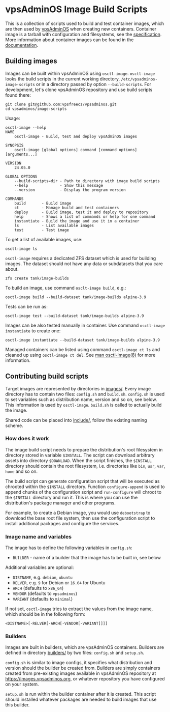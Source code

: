 vpsAdminOS Image Build Scripts
==============================

This is a collection of scripts used to build and test container images, which
are then used by [vpsAdminOS](http://vpsadminos.org) when creating new containers.
Container image is a tarball with configuration and filesystems, see the
[specification](https://vpsadminos.org/specifications/container-image/). More
information about container images can be found in the
[documentation](https://vpsadminos.org/container-images/usage/).

## Building images
Images can be built within vpsAdminOS using `osctl-image`. `osctl-image` looks
the build scripts in the current working directory, `/etc/vpsadminos-image-scripts`
or in a directory passed by option `--build-scripts`. For development, let's
clone vpsAdminOS repository and use build scripts found there:

```shell
git clone git@github.com:vpsfreecz/vpsadminos.git
cd vpsadminos/image-scripts
```

Usage:

```shell
osctl-image --help
NAME
    osctl-image - Build, test and deploy vpsAdminOS images

SYNOPSIS
    osctl-image [global options] command [command options] [arguments...]

VERSION
    24.05.0

GLOBAL OPTIONS
    --build-scripts=dir - Path to directory with image build scripts
    --help              - Show this message
    --version           - Display the program version

COMMANDS
    build       - Build image
    ct          - Manage build and test containers
    deploy      - Build image, test it and deploy to repository
    help        - Shows a list of commands or help for one command
    instantiate - Build the image and use it in a container
    ls          - List available images
    test        - Test image
```

To get a list of available images, use:

```shell
osctl-image ls
```

`osctl-image` requires a dedicated ZFS dataset which is used for building
images. The dataset should not have any data or subdatasets that you care about.

```shell
zfs create tank/image-builds
```

To build an image, use command `osclt-image build`, e.g.:

```shell
osctl-image build --build-dataset tank/image-builds alpine-3.9
```

Tests can be run as:

```shell
osctl-image test --build-dataset tank/image-builds alpine-3.9
```

Images can be also tested manually in container. Use command
`osctl-image instantiate` to create one:

```shell
osctl-image instantiate --build-dataset tank/image-builds alpine-3.9
```

Managed containers can be listed using command `osctl-image ct ls` and cleaned
up using `osctl-image ct del`. See
[man osctl-image(8)](https://man.vpsadminos.org/osctl-image/man8/osctl-image.8.html)
for more information.

## Contributing build scripts
Target images are represented by directories in [images/](images/). Every
image directory has to contain two files: `config.sh` and `build.sh`.
`config.sh` is used to set variables such as distribution name, version and so
on, see below. This information is used by `osctl-image`. `build.sh`
is called to actually build the image.

Shared code can be placed into [include/](include/), follow the existing naming
scheme.

### How does it work
The image build script needs to prepare the distribution's root filesystem
in directory stored in variable `$INSTALL`. The script can download arbitrary
assets into directory `$DOWNLOAD`. When the script finishes, the `$INSTALL`
directory should contain the root filesystem, i.e. directories like `bin`, `usr`,
`var`, `home` and so on.

The build script can generate configuration script that will be executed
as chrooted within the `$INSTALL` directory. Function `configure-append` is used
to append chunks of the configuration script and `run-configure` will chroot
to the `$INSTALL` directory and run it. This is where you can use the
distribution's package manager and other programs.

For example, to create a Debian image, you would use `debootstrap` to download
the base root file system, then use the configuration script to install additional
packages and configure the services.

### Image name and variables
The image has to define the following variables in `config.sh`:

 - `BUILDER` - name of a builder that the image has to be built in, see below

Additional variables are optional:

 - `DISTNAME`, e.g. `debian`, `ubuntu`
 - `RELVER`, e.g. `9` for Debian or `16.04` for Ubuntu
 - `ARCH` (defaults to `x86_64`)
 - `VENDOR` (defaults to `vpsadminos`)
 - `VARIANT` (defaults to `minimal`)

If not set, `osctl-image` tries to extract the values from the image name,
which should be in the following form:

	<DISTNAME>[-RELVER[-ARCH[-VENDOR[-VARIANT]]]]

### Builders
Images are built in builders, which are vpsAdminOS containers. Builders
are defined in directory [builders/](builders/) by two files: `config.sh`
and `setup.sh`.

`config.sh` is similar to image configs, it specifies what distribution
and version should the builder be created from. Builders are simply containers
created from pre-existing images available in vpsAdminOS repository
at <https://images.vpsadminos.org>, or whatever repository you have
configured on your system.

`setup.sh` is run within the builder container after it is created. This script
should installed whatever packages are needed to build images that use this
builder.
